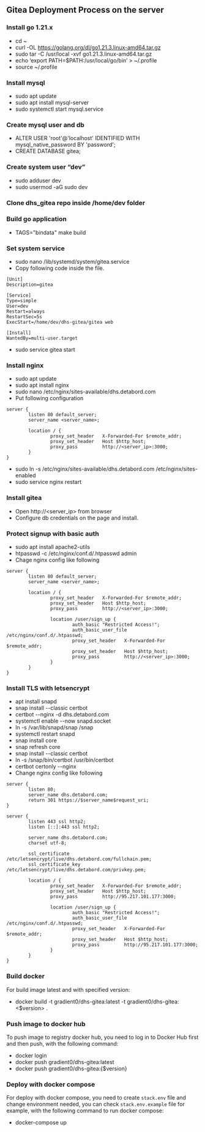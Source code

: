 ## Gitea Deployment Process on the server


### Install go 1.21.x
- cd ~
- curl -OL https://golang.org/dl/go1.21.3.linux-amd64.tar.gz
- sudo tar -C /usr/local -xvf go1.21.3.linux-amd64.tar.gz
- echo ‘export PATH=$PATH:/usr/local/go/bin’ > ~/.profile
- source ~/.profile

### Install mysql
- sudo apt update
- sudo apt install mysql-server
- sudo systemctl start mysql.service

### Create mysql user and db
- ALTER USER 'root'@'localhost' IDENTIFIED WITH mysql_native_password BY 'password';
- CREATE DATABASE gitea;

### Create system user “dev”
- sudo adduser dev
- sudo usermod -aG sudo dev

### Clone dhs_gitea repo inside /home/dev folder

### Build go application
- TAGS="bindata" make build

### Set system service
- sudo nano /lib/systemd/system/gitea.service
- Copy following code inside the file.

```
[Unit]
Description=gitea    

[Service]
Type=simple
User=dev
Restart=always
RestartSec=5s
ExecStart=/home/dev/dhs-gitea/gitea web

[Install]
WantedBy=multi-user.target
```
- sudo service gitea start

### Install nginx

- sudo apt update
- sudo apt install nginx
- sudo nano /etc/nginx/sites-available/dhs.detabord.com
- Put following configuration

```
server {
        listen 80 default_server;
        server_name <server_name>;

        location / {
                proxy_set_header   X-Forwarded-For $remote_addr;
                proxy_set_header   Host $http_host;
                proxy_pass         http://<server_ip>:3000;
        }
}
```
- sudo ln -s /etc/nginx/sites-available/dhs.detabord.com /etc/nginx/sites-enabled
- sudo service nginx restart


### Install gitea
- Open http://<server_ip> from browser
- Configure db credentials on the page and install.

### Protect signup with basic auth
- sudo apt install apache2-utils
- htpasswd -c /etc/nginx/conf.d/.htpasswd admin
- Chage nginx config like following
```
server {
        listen 80 default_server;
        server_name <server_name>;

        location / {
                proxy_set_header   X-Forwarded-For $remote_addr;
                proxy_set_header   Host $http_host;
                proxy_pass         http://<server_ip>:3000;

                location /user/sign_up {
                        auth_basic "Restricted Access!";
                        auth_basic_user_file /etc/nginx/conf.d/.htpasswd;
                        proxy_set_header   X-Forwarded-For $remote_addr;
                        proxy_set_header   Host $http_host;
                        proxy_pass         http://<server_ip>:3000;
                }
        }
}
```

### Install TLS with letsencrypt
- apt install snapd
- snap install --classic certbot
- certbot --nginx -d dhs.detabord.com
- systemctl enable --now snapd.socket
- ln -s /var/lib/snapd/snap /snap
- systemctl restart snapd
- snap install core
- snap refresh core
- snap install --classic certbot
- ln -s /snap/bin/certbot /usr/bin/certbot
- certbot certonly --nginx
- Change nginx config like following
```
server {
        listen 80;
        server_name dhs.detabord.com;
        return 301 https://$server_name$request_uri;
}

server {
        listen 443 ssl http2;
        listen [::]:443 ssl http2;

        server_name dhs.detabord.com;
        charset utf-8;

        ssl_certificate /etc/letsencrypt/live/dhs.detabord.com/fullchain.pem;
        ssl_certificate_key /etc/letsencrypt/live/dhs.detabord.com/privkey.pem;

        location / {
                proxy_set_header   X-Forwarded-For $remote_addr;
                proxy_set_header   Host $http_host;
                proxy_pass         http://95.217.101.177:3000;

                location /user/sign_up {
                        auth_basic "Restricted Access!";
                        auth_basic_user_file /etc/nginx/conf.d/.htpasswd;
                        proxy_set_header   X-Forwarded-For $remote_addr;
                        proxy_set_header   Host $http_host;
                        proxy_pass         http://95.217.101.177:3000;
                }
        }
}

```

### Build docker 
For build image latest and with specified version:
- docker build -t gradient0/dhs-gitea:latest -t gradient0/dhs-gitea:<$version> .

### Push image to docker hub
To push image to registry docker hub, you need to log in to Docker Hub first and then push, with the following command:
- docker login
- docker push gradient0/dhs-gitea:latest 
- docker push gradient0/dhs-gitea:{$version}

### Deploy with docker compose
For deploy with docker compose, you need to create `stack.env` file and change environment needed, you can check `stack.env.example` file for example, with the following command to run docker compose:
- docker-compose up